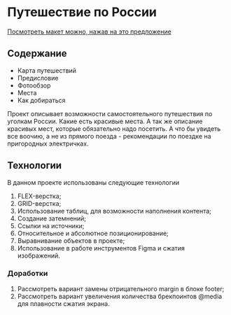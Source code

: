 # Путешествие по России

[Посмотреть макет можно, нажав на это предложение](https://freestailer.github.io/russian-travel/)

## Содержание
* Карта путешествий
* Предисловие
* Фотообзор
* Места
* Как добираться

Проект описывает возможности самостоятельного путешествия по уголкам России. Какие есть красивые места. А так же описание красивых мест, которые обязательно надо посетить. А что бы увидеть все воочию, а не из прямого поезда - рекомендации по поездке на пригородных электричках.

## Технологии
В данном проекте использованы следующие технологии
1. FLEX-верстка;
2. GRID-верстка;
3. Использование таблиц, для возможности наполнения контента;
4. Создание затемнений;
5. Ссылки на источники;
6. Относительное и абсолютное позиционирование;
7. Выравнивание объектов в проекте;
8. Использование в работе инструментов Figma и сжатия изображений.

### Доработки
1. Рассмотреть вариант замены отрицательного margin в блоке footer;
2. Рассмотреть вариант увеличения количества брекпоинтов @media для плавности сжатия экрана.

